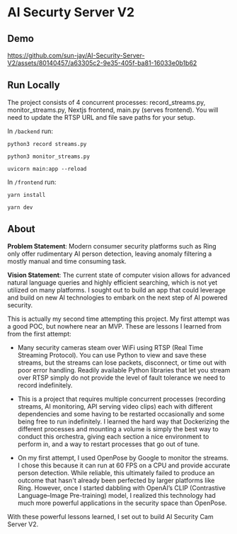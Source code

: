 # AI Securty Server V2
## Demo

https://github.com/sun-jay/AI-Security-Server-V2/assets/80140457/a63305c2-9e35-405f-ba81-16033e0b1b62



## Run Locally
The project consists of 4 concurrent processes: record_streams.py, monitor_streams.py, Nextjs frontend, main.py (serves frontend). You will need to update the RTSP URL and file save paths for your setup. 

In `/backend` run:

`python3 record streams.py`

 `python3 monitor_streams.py`
 
 `uvicorn main:app --reload`

In `/frontend` run:

`yarn install`

`yarn dev`

## About
**Problem Statement**: Modern consumer security platforms such as Ring only offer rudimentary AI person detection, leaving anomaly filtering a mostly manual and time consuming task.

**Vision Statement**: The current state of computer vision allows for advanced natural language queries and highly efficient searching, which is not yet utilized on many platforms. I sought out to build an app that could leverage and build on new AI technologies to embark on the next step of AI powered security.

  
  

This is actually my second time attempting this project. My first attempt was a good POC, but nowhere near an MVP. These are lessons I learned from from the first attempt:

  

-   Many security cameras steam over WiFi using RTSP (Real Time Streaming Protocol). You can use Python to view and save these streams, but the streams can lose packets, disconnect, or time out with poor error handling. Readily available Python libraries that let you stream over RTSP simply do not provide the level of fault tolerance we need to record indefinitely.
    
-   This is a project that requires multiple concurrent processes (recording streams, AI monitoring, API serving video clips) each with different dependencies and some having to be restarted occasionally and some being free to run indefinitely. I learned the hard way that Dockerizing the different processes and mounting a volume is simply the best way to conduct this orchestra, giving each section a nice environment to perform in, and a way to restart processes that go out of tune.
    
-   On my first attempt, I used OpenPose by Google to monitor the streams. I chose this because it can run at 60 FPS on a CPU and provide accurate person detection. While reliable, this ultimately failed to produce an outcome that hasn't already been perfected by larger platforms like Ring. However, once I started dabbling with OpenAI’s CLIP (Contrastive Language–Image Pre-training) model, I realized this technology had much more powerful applications in the security space than OpenPose.
    

  

With these powerful lessons learned, I set out to build AI Security Cam Server V2.

